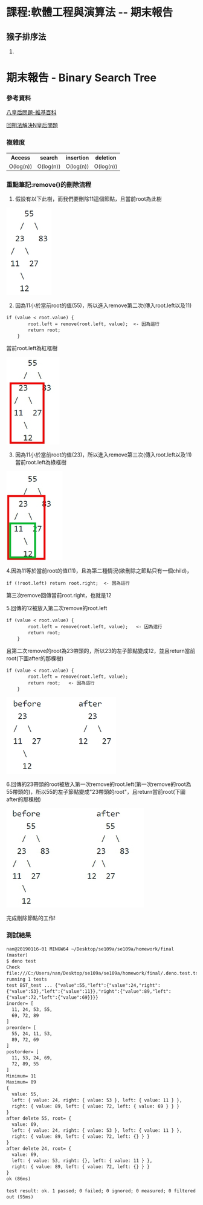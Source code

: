 # 課程:軟體工程與演算法 -- 期末報告
## 猴子排序法
1. 
# 期末報告 - Binary Search Tree

### 參考資料

[八皇后問題-維基百科](https://zh.wikipedia.org/zh-tw/%E5%85%AB%E7%9A%87%E5%90%8E%E9%97%AE%E9%A2%98)

[回朔法解決N皇后問題](https://blog.csdn.net/zhj_1121/article/details/103059144#t7)

### 複雜度

<table>
  <tr>
    <th>Access</th>
    <th>search</th>
    <th>insertion</th>
    <th>deletion</th>
  </tr>
  <tr>
    <td>O(log(n))</td>
    <td>O(log(n))</td>
    <td>O(log(n))</td>
    <td>O(log(n))</td>
  </tr>

</table>

### 重點筆記:remove()的刪除流程

1. 假設有以下此樹，而我們要刪除11這個節點，且當前root為此樹

![](https://github.com/ayd0122344/se109a/blob/master/homework/final/img/tree1.jpg)

2. 因為11小於當前root的值(55)，所以進入remove第二次(傳入root.left以及11)

```
if (value < root.value) {
        root.left = remove(root.left, value);  <- 因為這行
        return root;
    }
```

當前root.left為紅框樹

![](https://github.com/ayd0122344/se109a/blob/master/homework/final/img/tree2.jpg)

3. 因為11小於當前root的值(23)，所以進入remove第三次(傳入root.left以及11)
當前root.left為綠框樹

![](https://github.com/ayd0122344/se109a/blob/master/homework/final/img/tree3.jpg)
  
4.因為11等於當前root的值(11)，且為第二種情況(欲刪除之節點只有一個child)，

```
if (!root.left) return root.right;  <- 因為這行
```
第三次remove回傳當前root.right，也就是12

5.回傳的12被放入第二次remove的root.left
```
if (value < root.value) {
        root.left = remove(root.left, value);   <- 因為這行
        return root;
    }
```
且第二次remove的root為23帶頭的，所以23的左子節點變成12，並且return當前root(下圖after的那棵樹)
```
if (value < root.value) {
        root.left = remove(root.left, value);
        return root;   <- 因為這行
    }
```
![](https://github.com/ayd0122344/se109a/blob/master/homework/final/img/tree4.jpg)
  
6.回傳的23帶頭的root被放入第一次remove的root.left(第一次remove的root為55帶頭的)，所以55的左子節點變成"23帶頭的root"，且return當前root(下圖after的那棵樹)

![](https://github.com/ayd0122344/se109a/blob/master/homework/final/img/tree5.jpg)

完成刪除節點的工作!

### 測試結果

```
nan@20190116-01 MINGW64 ~/Desktop/se109a/se109a/homework/final (master)
$ deno test
Check file:///C:/Users/nan/Desktop/se109a/se109a/homework/final/.deno.test.ts
running 1 tests
test BST_test ... {"value":55,"left":{"value":24,"right":{"value":53},"left":{"value":11}},"right":{"value":89,"left":{"value":72,"left":{"value":69}}}}
inorder= [
  11, 24, 53, 55,
  69, 72, 89
]
preorder= [
  55, 24, 11, 53,
  89, 72, 69
]
postorder= [
  11, 53, 24, 69,
  72, 89, 55
]
Minimum= 11
Maximum= 89
{
  value: 55,
  left: { value: 24, right: { value: 53 }, left: { value: 11 } },
  right: { value: 89, left: { value: 72, left: { value: 69 } } }
}
after delete 55, root= {
  value: 69,
  left: { value: 24, right: { value: 53 }, left: { value: 11 } },
  right: { value: 89, left: { value: 72, left: {} } }
}
after delete 24, root= {
  value: 69,
  left: { value: 53, right: {}, left: { value: 11 } },
  right: { value: 89, left: { value: 72, left: {} } }
}
ok (86ms)

test result: ok. 1 passed; 0 failed; 0 ignored; 0 measured; 0 filtered out (95ms)
```
